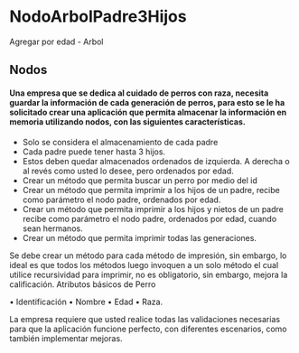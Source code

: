 # NodoArbolPadre3Hijos
Agregar por edad - Arbol

## Nodos
#### Una empresa que se dedica al cuidado de perros con raza, necesita guardar la información de cada generación de perros, para esto se le ha solicitado crear una aplicación que permita almacenar la información en memoria utilizando nodos, con las siguientes características.
*	Solo se considera el almacenamiento de cada padre
*	Cada padre puede tener hasta 3 hijos.
*	Estos deben quedar almacenados ordenados de izquierda. A derecha o al revés como usted lo desee, pero ordenados por edad.
*	Crear un método que permita buscar un perro por medio del id
*	Crear un método que permita imprimir a los hijos de un padre, recibe como parámetro el nodo padre, ordenados por edad.
*	Crear un método que permita imprimir a los hijos y nietos de un padre recibe como parámetro el nodo padre, ordenados por edad, cuando sean hermanos.
*	Crear un método que permita imprimir todas las generaciones.

Se debe crear un método para cada método de impresión, sin embargo, lo ideal es que todos los métodos luego invoquen a un solo método el cual utilice recursividad para imprimir, no es obligatorio, sin embargo, mejora la calificación.
Atributos básicos de Perro

•	Identificación
•	Nombre
•	Edad
•	Raza.

La empresa requiere que usted realice todas las validaciones necesarias para que la aplicación funcione perfecto, con diferentes escenarios, como también implementar mejoras.
 
